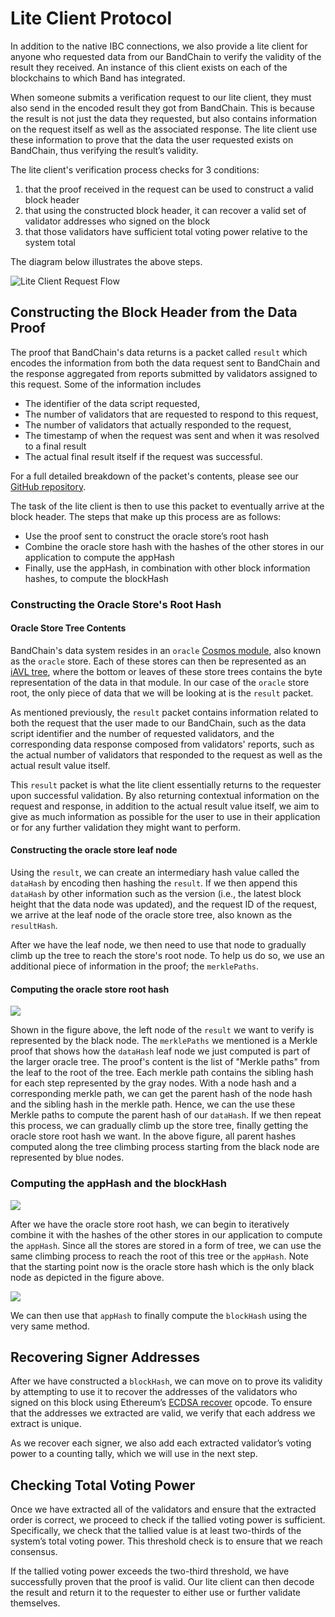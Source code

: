 # Lite Client Protocol

In addition to the native IBC connections, we also provide a lite client for anyone who requested data from our BandChain to verify the validity of the result they received. An instance of this client exists on each of the blockchains to which Band has integrated.

When someone submits a verification request to our lite client, they must also send in the encoded result they got from BandChain. This is because the result is not just the data they requested, but also contains information on the request itself as well as the associated response. The lite client use these information to prove that the data the user requested exists on BandChain, thus verifying the result’s validity.

The lite client's verification process checks for 3 conditions:

1. that the proof received in the request can be used to construct a valid block header
2. that using the constructed block header, it can recover a valid set of validator addresses who signed on the block
3. that those validators have sufficient total voting power relative to the system total

The diagram below illustrates the above steps.

![Lite Client Request Flow](https://i.imgur.com/RQl8gY9.png)

## Constructing the Block Header from the Data Proof

The proof that BandChain's data returns is a packet called `result` which encodes the information from both the data request sent to BandChain and the response aggregated from reports submitted by validators assigned to this request. Some of the information includes

- The identifier of the data script requested,
- The number of validators that are requested to respond to this request,
- The number of validators that actually responded to the request,
- The timestamp of when the request was sent and when it was resolved to a final result
- The actual final result itself if the request was successful.

For a full detailed breakdown of the packet's contents, please see our [GitHub repository](https://github.com/bandprotocol/chain/blob/master/x/oracle/types/result.go).

The task of the lite client is then to use this packet to eventually arrive at the block header. The steps that make up this process are as follows:

- Use the proof sent to construct the oracle store’s root hash
- Combine the oracle store hash with the hashes of the other stores in our application to compute the appHash
- Finally, use the appHash, in combination with other block information hashes, to compute the blockHash

### Constructing the Oracle Store's Root Hash

#### Oracle Store Tree Contents

BandChain's data system resides in an `oracle` [Cosmos module](https://github.com/cosmos/cosmos-sdk/tree/master/x), also known as the `oracle` store. Each of these stores can then be represented as an [iAVL tree](https://github.com/cosmos/iavl), where the bottom or leaves of these store trees contains the byte representation of the data in that module. In our case of the `oracle` store root, the only piece of data that we will be looking at is the `result` packet.

As mentioned previously, the `result` packet contains information related to both the request that the user made to our BandChain, such as the data script identifier and the number of requested validators, and the corresponding data response composed from validators' reports, such as the actual number of validators that responded to the request as well as the actual result value itself.

This `result` packet is what the lite client essentially returns to the requester upon successful validation. By also returning contextual information on the request and response, in addition to the actual result value itself, we aim to give as much information as possible for the user to use in their application or for any further validation they might want to perform.

#### Constructing the oracle store leaf node

Using the `result`, we can create an intermediary hash value called the `dataHash` by encoding then hashing the `result`. If we then append this `dataHash` by other information such as the version (i.e., the latest block height that the data node was updated), and the request ID of the request, we arrive at the leaf node of the oracle store tree, also known as the `resultHash`.

After we have the leaf node, we then need to use that node to gradually climb up the tree to reach the store's root node. To help us do so, we use an additional piece of information in the proof; the `merklePaths`.

#### Computing the oracle store root hash

![](https://i.imgur.com/9Yi4ZPF.png)

Shown in the figure above, the left node of the `result` we want to verify is represented by the black node. The `merklePaths` we mentioned is a Merkle proof that shows how the `dataHash` leaf node we just computed is part of the larger oracle tree. The proof's content is the list of "Merkle paths" from the leaf to the root of the tree. Each merkle path contains the sibling hash for each step represented by the gray nodes. With a node hash and a corresponding merkle path, we can get the parent hash of the node hash and the sibling hash in the merkle path. Hence, we can the use these Merkle paths to compute the parent hash of our `dataHash`. If we then repeat this process, we can gradually climb up the store tree, finally getting the oracle store root hash we want. In the above figure, all parent hashes computed along the tree climbing process starting from the black node are represented by blue nodes.

### Computing the appHash and the blockHash

![](https://i.imgur.com/OlkJcvR.png)

After we have the oracle store root hash, we can begin to iteratively combine it with the hashes of the other stores in our application to compute the `appHash`. Since all the stores are stored in a form of tree, we can use the same climbing process to reach the root of this tree or the `appHash`. Note that the starting point now is the oracle store hash which is the only black node as depicted in the figure above.

![](https://i.imgur.com/bh1TZQY.png)

We can then use that `appHash` to finally compute the `blockHash` using the very same method.

## Recovering Signer Addresses

After we have constructed a `blockHash`, we can move on to prove its validity by attempting to use it to recover the addresses of the validators who signed on this block using Ethereum’s [ECDSA recover](https://github.com/OpenZeppelin/openzeppelin-contracts/blob/master/contracts/utils/cryptography/ECDSA.sol#L16) opcode. To ensure that the addresses we extracted are valid, we verify that each address we extract is unique.

As we recover each signer, we also add each extracted validator’s voting power to a counting tally, which we will use in the next step.

## Checking Total Voting Power

Once we have extracted all of the validators and ensure that the extracted order is correct, we proceed to check if the tallied voting power is sufficient. Specifically, we check that the tallied value is at least two-thirds of the system’s total voting power. This threshold check is to ensure that we reach consensus.

If the tallied voting power exceeds the two-third threshold, we have successfully proven that the proof is valid. Our lite client can then decode the result and return it to the requester to either use or further validate themselves.
